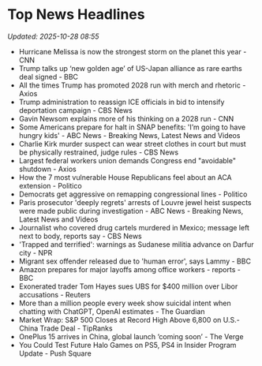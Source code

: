 # Top News Headlines

_Updated: 2025-10-28 08:55_

- Hurricane Melissa is now the strongest storm on the planet this year - CNN
- Trump talks up ‘new golden age’ of US-Japan alliance as rare earths deal signed - BBC
- All the times Trump has promoted 2028 run with merch and rhetoric - Axios
- Trump administration to reassign ICE officials in bid to intensify deportation campaign - CBS News
- Gavin Newsom explains more of his thinking on a 2028 run - CNN
- Some Americans prepare for halt in SNAP benefits: 'I’m going to have hungry kids' - ABC News - Breaking News, Latest News and Videos
- Charlie Kirk murder suspect can wear street clothes in court but must be physically restrained, judge rules - CBS News
- Largest federal workers union demands Congress end "avoidable" shutdown - Axios
- How the 7 most vulnerable House Republicans feel about an ACA extension - Politico
- Democrats get aggressive on remapping congressional lines - Politico
- Paris prosecutor 'deeply regrets' arrests of Louvre jewel heist suspects were made public during investigation - ABC News - Breaking News, Latest News and Videos
- Journalist who covered drug cartels murdered in Mexico; message left next to body, reports say - CBS News
- 'Trapped and terrified': warnings as Sudanese militia advance on Darfur city - NPR
- Migrant sex offender released due to 'human error', says Lammy - BBC
- Amazon prepares for major layoffs among office workers - reports - BBC
- Exonerated trader Tom Hayes sues UBS for $400 million over Libor accusations - Reuters
- More than a million people every week show suicidal intent when chatting with ChatGPT, OpenAI estimates - The Guardian
- Market Wrap: S&P 500 Closes at Record High Above 6,800 on U.S.-China Trade Deal - TipRanks
- OnePlus 15 arrives in China, global launch ‘coming soon’ - The Verge
- You Could Test Future Halo Games on PS5, PS4 in Insider Program Update - Push Square